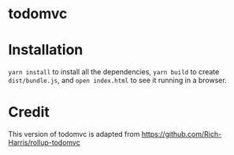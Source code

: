 # todomvc

# Installation

`yarn install` to install all the dependencies, `yarn build` to create `dist/bundle.js`, and `open index.html` to see it running in a browser.

# Credit

This version of todomvc is adapted from https://github.com/Rich-Harris/rollup-todomvc